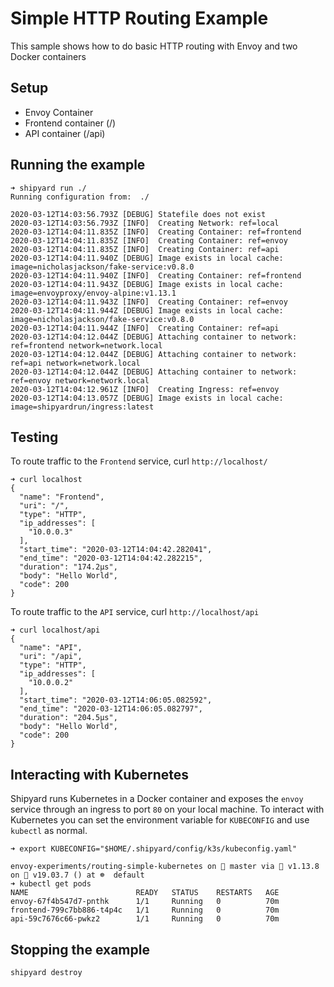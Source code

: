 # Simple HTTP Routing Example
This sample shows how to do basic HTTP routing with Envoy and two Docker containers

## Setup
* Envoy Container
* Frontend container (/)
* API container (/api)

## Running the example

```
➜ shipyard run ./ 
Running configuration from:  ./

2020-03-12T14:03:56.793Z [DEBUG] Statefile does not exist
2020-03-12T14:03:56.793Z [INFO]  Creating Network: ref=local
2020-03-12T14:04:11.835Z [INFO]  Creating Container: ref=frontend
2020-03-12T14:04:11.835Z [INFO]  Creating Container: ref=envoy
2020-03-12T14:04:11.835Z [INFO]  Creating Container: ref=api
2020-03-12T14:04:11.940Z [DEBUG] Image exists in local cache: image=nicholasjackson/fake-service:v0.8.0
2020-03-12T14:04:11.940Z [INFO]  Creating Container: ref=frontend
2020-03-12T14:04:11.943Z [DEBUG] Image exists in local cache: image=envoyproxy/envoy-alpine:v1.13.1
2020-03-12T14:04:11.943Z [INFO]  Creating Container: ref=envoy
2020-03-12T14:04:11.944Z [DEBUG] Image exists in local cache: image=nicholasjackson/fake-service:v0.8.0
2020-03-12T14:04:11.944Z [INFO]  Creating Container: ref=api
2020-03-12T14:04:12.044Z [DEBUG] Attaching container to network: ref=frontend network=network.local
2020-03-12T14:04:12.044Z [DEBUG] Attaching container to network: ref=api network=network.local
2020-03-12T14:04:12.044Z [DEBUG] Attaching container to network: ref=envoy network=network.local
2020-03-12T14:04:12.961Z [INFO]  Creating Ingress: ref=envoy
2020-03-12T14:04:13.057Z [DEBUG] Image exists in local cache: image=shipyardrun/ingress:latest
```

## Testing
To route traffic to the `Frontend` service, curl `http://localhost/`

```
➜ curl localhost
{
  "name": "Frontend",
  "uri": "/",
  "type": "HTTP",
  "ip_addresses": [
    "10.0.0.3"
  ],
  "start_time": "2020-03-12T14:04:42.282041",
  "end_time": "2020-03-12T14:04:42.282215",
  "duration": "174.2µs",
  "body": "Hello World",
  "code": 200
}
```

To route traffic to the `API` service, curl `http://localhost/api`

```
➜ curl localhost/api
{
  "name": "API",
  "uri": "/api",
  "type": "HTTP",
  "ip_addresses": [
    "10.0.0.2"
  ],
  "start_time": "2020-03-12T14:06:05.082592",
  "end_time": "2020-03-12T14:06:05.082797",
  "duration": "204.5µs",
  "body": "Hello World",
  "code": 200
}
```

## Interacting with Kubernetes
Shipyard runs Kubernetes in a Docker container and exposes the `envoy` service through an ingress to port `80` on your local machine. To
interact with Kubernetes you can set the environment variable for `KUBECONFIG` and use `kubectl` as normal.

```
➜ export KUBECONFIG="$HOME/.shipyard/config/k3s/kubeconfig.yaml"

envoy-experiments/routing-simple-kubernetes on  master via 🐹 v1.13.8 on 🐳 v19.03.7 () at ☸️  default 
➜ kubectl get pods
NAME                        READY   STATUS    RESTARTS   AGE
envoy-67f4b547d7-pnthk      1/1     Running   0          70m
frontend-799c7bb886-t4p4c   1/1     Running   0          70m
api-59c7676c66-pwkz2        1/1     Running   0          70m
```

## Stopping the example

```
shipyard destroy
```
